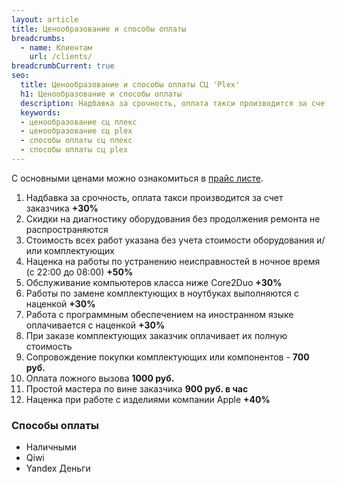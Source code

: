 ```yaml
---
layout: article
title: Ценообразование и способы оплаты
breadcrumbs:
  - name: Клиентам
    url: /clients/
breadcrumbCurrent: true
seo:
  title: Ценообразование и способы оплаты СЦ 'Plex'
  h1: Ценообразование и способы оплаты
  description: Надбавка за срочность, оплата такси производится за счет заказчика +30%. Скидки на диагностику оборудования без продолжения ремонта не распространяются. Стоимость всех работ указана без учета стоимости оборудования и комплектующих.
  keywords: 
  - ценообразование сц плекс
  - ценообразование сц plex
  - способы оплаты сц плекс
  - способы оплаты сц plex
---
```

С основными ценами можно ознакомиться в [прайс листе](/services/price/).


1. Надбавка за срочность, оплата такси производится за счет заказчика **+30%**
2. Скидки на диагностику оборудования без продолжения ремонта не распространяются
3. Стоимость всех работ указана без учета стоимости оборудования и/или комплектующих
4. Наценка на работы по устранению неисправностей в ночное время (с 22:00 до 08:00) **+50%**
5. Обслуживание компьютеров класса ниже Core2Duo **+30%**
6. Работы по замене комплектующих в ноутбуках выполняются с наценкой **+30%**
7. Работа с программным обеспечением на иностранном языке оплачивается с наценкой **+30%**
8. При заказе комплектующих заказчик оплачивает их полную стоимость
9. Сопровождение покупки комплектующих или компонентов - **700 руб.**
10. Оплата ложного вызова **1000 руб.**
11. Простой мастера по вине заказчика **900 руб. в час**
12.	Наценка при работе с изделиями компании Apple **+40%**


### Способы оплаты

* Наличными
* Qiwi
* Yandex Деньги
